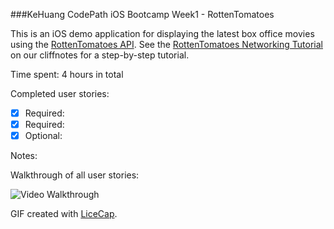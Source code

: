 ###KeHuang CodePath iOS Bootcamp Week1 - RottenTomatoes

This is an iOS demo application for displaying the latest box office movies using the [RottenTomatoes API](http://www.rottentomatoes.com/). See the [RottenTomatoes Networking Tutorial](http://guides.thecodepath.com/android/RottenTomatoes-Networking-Tutorial) on our cliffnotes for a step-by-step tutorial.

Time spent: 4 hours in total

Completed user stories:

 * [x] Required: 
 * [x] Required: 
 * [x] Optional:
 
Notes:
 
Walkthrough of all user stories:
 
![Video Walkthrough](kehuang_rottenTomatoes.gif)
 
GIF created with [LiceCap](http://www.cockos.com/licecap/).